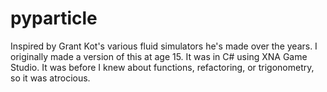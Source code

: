 # pyparticle
Inspired by Grant Kot's various fluid simulators he's made over the years.
I originally made a version of this at age 15. It was in C# using XNA Game Studio. It was before I knew about functions, refactoring, or trigonometry, so it was atrocious.
